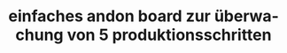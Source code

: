 ---
layout: article
title: einfaches andon board zur überwachung von 5 produktionsschritten
description: 
  - Bei dieser Vorlage handelt es sich um eine Übersicht von fünf verschiedenen Produktionsschritten zu einem Auftrag. Mittels einer Andon Board Anzeige (Ampelfarbschema) werden die einzelnen Stationen farblich gekennzeichnet. So wird auf einen Blick ersichtlich, an welcher Station der Linie alles planmäßig läuft oder an welcher ein Problem aufgetreten ist und seit welcher Zeit dieses besteht. Zusätzlich wird der Auftragsstatus in Echtzeit abgebildet. Entfernen Sie das hinterlegte Timer Script und fügen Sie Ihre Datenquelle hinzu, um diese Visualisierung für Ihre Zwecke verwenden zu können.
lang: de
weight: 500
isDraft: false
ref: Simple-Andon-Board-Monitoring-Production-Steps
carousel: false
category:
  - Empfohlen
  - Produktion
  - Andon
  - Warnung
  - Prozess
image: Einfaches-Andon-Board-Zur-Ueberwachung-Von-Produktionsschritten.png
image_thumbnail: Einfaches-Andon-Board-Zur-Ueberwachung-Von-Produktionsschritten_thumbnail.png
download: Einfaches-Andon-Board-Zur-Ueberwachung-Von-Produktionsschritten.pbmx
overview_description:
overview_benefits:
overview_data_sources:
---